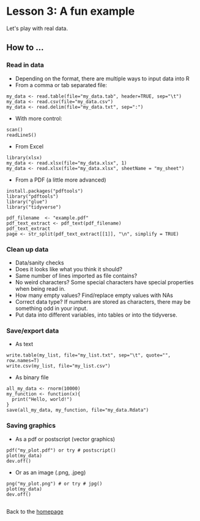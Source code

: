 # Lesson 3: A fun example
Let's play with real data.

## How to ... 
### Read in data
- Depending on the format, there are multiple ways to input data into R  
- From a comma or tab separated file:
```
my_data <- read.table(file="my_data.tab", header=TRUE, sep="\t")
my_data <- read.csv(file="my_data.csv")
my_data <- read.delim(file="my_data.txt", sep=":")
```
- With more control: 
```
scan()
readLineS()
```
- From Excel 
```
library(xlsx)
my_data <- read.xlsx(file="my_data.xlsx", 1)
my_data <- read.xlsx(file="my_data.xlsx", sheetName = "my_sheet")
```
- From a PDF (a little more advanced)
```
install.packages("pdftools")
library("pdftools")
library("glue")
library("tidyverse")

pdf_filename  <- "example.pdf"
pdf_text_extract <- pdf_text(pdf_filename)
pdf_text_extract
page <- str_split(pdf_text_extract[[1]], "\n", simplify = TRUE)
``` 


### Clean up data
- Data/sanity checks
- Does it looks like what you think it should? 
- Same number of lines imported as file contains? 
- No weird characters? Some special characters have special properties when being read in. 
- How many empty values? Find/replace empty values with NAs 
- Correct data type? If numbers are stored as characters, there may be something odd in your input. 
- Put data into different variables, into tables or into the tidyverse. 

### Save/export data
- As text 
```
write.table(my_list, file="my_list.txt", sep="\t", quote="", row.names=T)
write.csv(my_list, file="my_list.csv")
```
- As binary file
```
all_my_data <- rnorm(10000) 
my_function <- function(x){ 
  print("Hello, world!") 
}
save(all_my_data, my_function, file="my_data.Rdata")
```
### Saving graphics 
- As a pdf or postscript (vector graphics) 
```
pdf("my_plot.pdf") or try # postscript()  
plot(my_data)
dev.off() 
```
- Or as an image (.png, .jpeg)
```
png("my_plot.png") # or try # jpg() 
plot(my_data)
dev.off() 
```

## <INSERT FUN EXAMPLE HERE> 
  

Back to the [homepage](../README.md)

